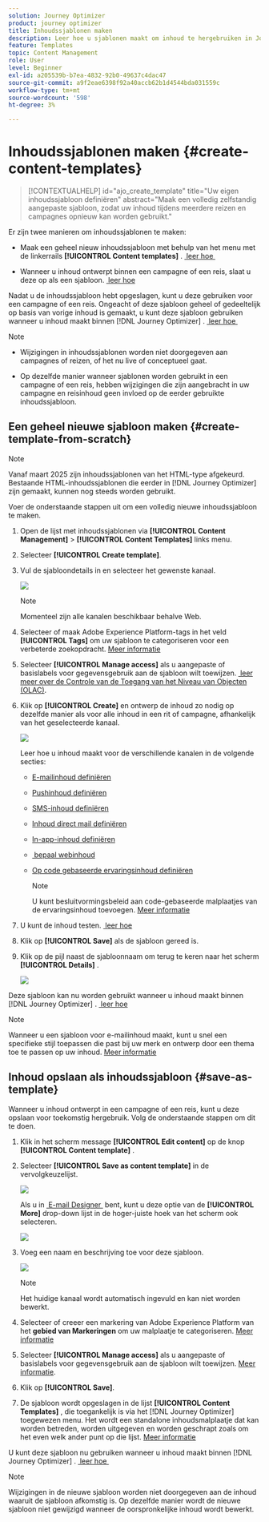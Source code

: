 ```yaml
---
solution: Journey Optimizer
product: journey optimizer
title: Inhoudssjablonen maken
description: Leer hoe u sjablonen maakt om inhoud te hergebruiken in Journey Optimizer-campagnes en -reizen
feature: Templates
topic: Content Management
role: User
level: Beginner
exl-id: a205539b-b7ea-4832-92b0-49637c4dac47
source-git-commit: a9f2eae6398f92a40accb62b1d4544bda031559c
workflow-type: tm+mt
source-wordcount: '598'
ht-degree: 3%

---
```


# Inhoudssjablonen maken {#create-content-templates}

>[!CONTEXTUALHELP]
>id="ajo_create_template"
>title="Uw eigen inhoudssjabloon definiëren"
>abstract="Maak een volledig zelfstandig aangepaste sjabloon, zodat uw inhoud tijdens meerdere reizen en campagnes opnieuw kan worden gebruikt."

Er zijn twee manieren om inhoudssjablonen te maken:

* Maak een geheel nieuw inhoudssjabloon met behulp van het menu met de linkerrails **[!UICONTROL Content templates]** . [&#x200B; leer hoe &#x200B;](#create-template-from-scratch)

* Wanneer u inhoud ontwerpt binnen een campagne of een reis, slaat u deze op als een sjabloon. [&#x200B; leer hoe &#x200B;](#save-as-template)

Nadat u de inhoudssjabloon hebt opgeslagen, kunt u deze gebruiken voor een campagne of een reis. Ongeacht of deze sjabloon geheel of gedeeltelijk op basis van vorige inhoud is gemaakt, u kunt deze sjabloon gebruiken wanneer u inhoud maakt binnen [!DNL Journey Optimizer] . [&#x200B; leer hoe &#x200B;](#use-content-templates)

>[!NOTE]
>
>* Wijzigingen in inhoudssjablonen worden niet doorgegeven aan campagnes of reizen, of het nu live of conceptueel gaat.
>
>* Op dezelfde manier wanneer sjablonen worden gebruikt in een campagne of een reis, hebben wijzigingen die zijn aangebracht in uw campagne en reisinhoud geen invloed op de eerder gebruikte inhoudssjabloon.

## Een geheel nieuwe sjabloon maken {#create-template-from-scratch}

>[!NOTE]
>
>Vanaf maart 2025 zijn inhoudssjablonen van het HTML-type afgekeurd. Bestaande HTML-inhoudssjablonen die eerder in [!DNL Journey Optimizer] zijn gemaakt, kunnen nog steeds worden gebruikt.

Voer de onderstaande stappen uit om een volledig nieuwe inhoudssjabloon te maken.

1. Open de lijst met inhoudssjablonen via **[!UICONTROL Content Management]** > **[!UICONTROL Content Templates]** links menu.

1. Selecteer **[!UICONTROL Create template]**.

1. Vul de sjabloondetails in en selecteer het gewenste kanaal.

   ![](assets/content-template-channels.png)

   >[!NOTE]
   >
   >Momenteel zijn alle kanalen beschikbaar behalve Web.

1. Selecteer of maak Adobe Experience Platform-tags in het veld **[!UICONTROL Tags]** om uw sjabloon te categoriseren voor een verbeterde zoekopdracht. [Meer informatie](../start/search-filter-categorize.md#tags)

1. Selecteer **[!UICONTROL Manage access]** als u aangepaste of basislabels voor gegevensgebruik aan de sjabloon wilt toewijzen. [&#x200B; leer meer over de Controle van de Toegang van het Niveau van Objecten (OLAC) &#x200B;](../administration/object-based-access.md).

1. Klik op **[!UICONTROL Create]** en ontwerp de inhoud zo nodig op dezelfde manier als voor alle inhoud in een rit of campagne, afhankelijk van het geselecteerde kanaal.

   ![](assets/content-template-edition.png)

   Leer hoe u inhoud maakt voor de verschillende kanalen in de volgende secties:
   * [E-mailinhoud definiëren](../email/get-started-email-design.md)
   * [Pushinhoud definiëren](../push/design-push.md)
   * [SMS-inhoud definiëren](../sms/create-sms.md#sms-content)
   * [Inhoud direct mail definiëren](../direct-mail/create-direct-mail.md)
   * [In-app-inhoud definiëren](../in-app/design-in-app.md)
   * [&#x200B; bepaal webinhoud &#x200B;](../web/create-web.md#edit-web-content)
   * [Op code gebaseerde ervaringsinhoud definiëren](../code-based/create-code-based.md)

     >[!NOTE]
     >
     >U kunt besluitvormingsbeleid aan code-gebaseerde malplaatjes van de ervaringsinhoud toevoegen. [Meer informatie](../experience-decisioning/create-decision.md#add-decision)

1. U kunt de inhoud testen. [&#x200B; leer hoe &#x200B;](#test-template)

1. Klik op **[!UICONTROL Save]** als de sjabloon gereed is.

1. Klik op de pijl naast de sjabloonnaam om terug te keren naar het scherm **[!UICONTROL Details]** .

   ![](assets/content-template-back.png)

Deze sjabloon kan nu worden gebruikt wanneer u inhoud maakt binnen [!DNL Journey Optimizer] . [&#x200B; leer hoe &#x200B;](#use-content-templates)

>[!NOTE]
>
>Wanneer u een sjabloon voor e-mailinhoud maakt, kunt u snel een specifieke stijl toepassen die past bij uw merk en ontwerp door een thema toe te passen op uw inhoud. [Meer informatie](../email/apply-email-themes.md)

## Inhoud opslaan als inhoudssjabloon {#save-as-template}

Wanneer u inhoud ontwerpt in een campagne of een reis, kunt u deze opslaan voor toekomstig hergebruik. Volg de onderstaande stappen om dit te doen.

1. Klik in het scherm message **[!UICONTROL Edit content]** op de knop **[!UICONTROL Content template]** .

1. Selecteer **[!UICONTROL Save as content template]** in de vervolgkeuzelijst.

   ![](assets/content-template-button-save.png)

   Als u in [&#x200B; E-mail Designer &#x200B;](../email/get-started-email-design.md) bent, kunt u deze optie van de **[!UICONTROL More]** drop-down lijst in de hoger-juiste hoek van het scherm ook selecteren.

   ![](assets/content-template-more-button-save.png)

1. Voeg een naam en beschrijving toe voor deze sjabloon.

   ![](assets/content-template-name.png)

   >[!NOTE]
   >
   >Het huidige kanaal wordt automatisch ingevuld en kan niet worden bewerkt.

1. Selecteer of creeer een markering van Adobe Experience Platform van het **gebied van Markeringen** om uw malplaatje te categoriseren. [Meer informatie](../start/search-filter-categorize.md#tags)

1. Selecteer **[!UICONTROL Manage access]** als u aangepaste of basislabels voor gegevensgebruik aan de sjabloon wilt toewijzen. [Meer informatie](../administration/object-based-access.md).

1. Klik op **[!UICONTROL Save]**.

1. De sjabloon wordt opgeslagen in de lijst **[!UICONTROL Content Templates]** , die toegankelijk is via het [!DNL Journey Optimizer] toegewezen menu. Het wordt een standalone inhoudsmalplaatje dat kan worden betreden, worden uitgegeven en worden geschrapt zoals om het even welk ander punt op die lijst. [Meer informatie](#access-manage-templates)

U kunt deze sjabloon nu gebruiken wanneer u inhoud maakt binnen [!DNL Journey Optimizer] . [&#x200B; leer hoe &#x200B;](#use-content-templates)

>[!NOTE]
>
>Wijzigingen in de nieuwe sjabloon worden niet doorgegeven aan de inhoud waaruit de sjabloon afkomstig is. Op dezelfde manier wordt de nieuwe sjabloon niet gewijzigd wanneer de oorspronkelijke inhoud wordt bewerkt.

